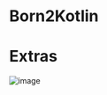 # Born2Kotlin
# Extras
![image](https://github.com/user-attachments/assets/51e5a41f-296c-43cf-9859-06d55c8a1e34)
